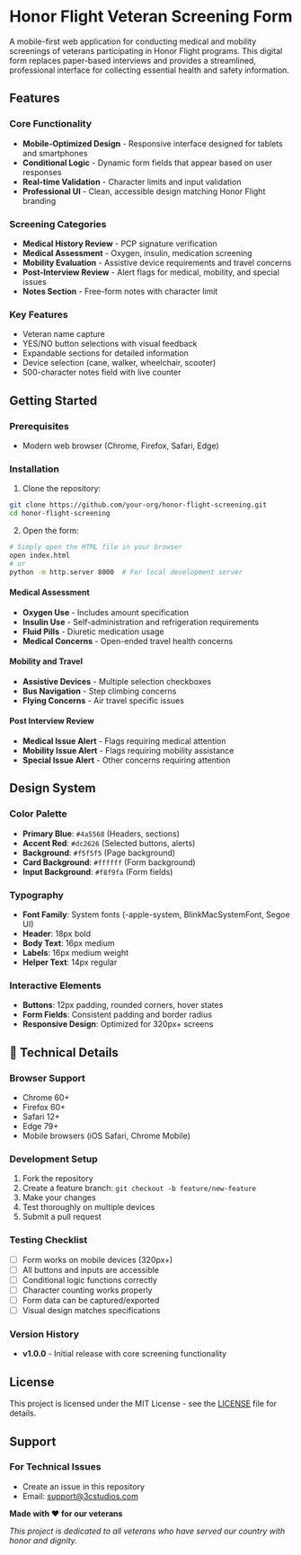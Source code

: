# Honor Flight Veteran Screening Form

A mobile-first web application for conducting medical and mobility screenings of veterans participating in Honor Flight programs. This digital form replaces paper-based interviews and provides a streamlined, professional interface for collecting essential health and safety information.

## Features

### Core Functionality
- **Mobile-Optimized Design** - Responsive interface designed for tablets and smartphones
- **Conditional Logic** - Dynamic form fields that appear based on user responses
- **Real-time Validation** - Character limits and input validation
- **Professional UI** - Clean, accessible design matching Honor Flight branding

### Screening Categories
- **Medical History Review** - PCP signature verification
- **Medical Assessment** - Oxygen, insulin, medication screening
- **Mobility Evaluation** - Assistive device requirements and travel concerns
- **Post-Interview Review** - Alert flags for medical, mobility, and special issues
- **Notes Section** - Free-form notes with character limit

### Key Features
- Veteran name capture
- YES/NO button selections with visual feedback
- Expandable sections for detailed information
- Device selection (cane, walker, wheelchair, scooter)
- 500-character notes field with live counter

## Getting Started

### Prerequisites
- Modern web browser (Chrome, Firefox, Safari, Edge)


### Installation
1. Clone the repository:
```bash
git clone https://github.com/your-org/honor-flight-screening.git
cd honor-flight-screening
```

2. Open the form:
```bash
# Simply open the HTML file in your browser
open index.html
# or
python -m http.server 8000  # For local development server
```


#### Medical Assessment
- **Oxygen Use** - Includes amount specification
- **Insulin Use** - Self-administration and refrigeration requirements
- **Fluid Pills** - Diuretic medication usage
- **Medical Concerns** - Open-ended travel health concerns

#### Mobility and Travel
- **Assistive Devices** - Multiple selection checkboxes
- **Bus Navigation** - Step climbing concerns
- **Flying Concerns** - Air travel specific issues

#### Post Interview Review
- **Medical Issue Alert** - Flags requiring medical attention
- **Mobility Issue Alert** - Flags requiring mobility assistance
- **Special Issue Alert** - Other concerns requiring attention

## Design System

### Color Palette
- **Primary Blue**: `#4a5568` (Headers, sections)
- **Accent Red**: `#dc2626` (Selected buttons, alerts)
- **Background**: `#f5f5f5` (Page background)
- **Card Background**: `#ffffff` (Form background)
- **Input Background**: `#f8f9fa` (Form fields)

### Typography
- **Font Family**: System fonts (-apple-system, BlinkMacSystemFont, Segoe UI)
- **Header**: 18px bold
- **Body Text**: 16px medium
- **Labels**: 16px medium weight
- **Helper Text**: 14px regular

### Interactive Elements
- **Buttons**: 12px padding, rounded corners, hover states
- **Form Fields**: Consistent padding and border radius
- **Responsive Design**: Optimized for 320px+ screens

## 🔧 Technical Details

### Browser Support
- Chrome 60+
- Firefox 60+
- Safari 12+
- Edge 79+
- Mobile browsers (iOS Safari, Chrome Mobile)

### Development Setup
1. Fork the repository
2. Create a feature branch: `git checkout -b feature/new-feature`
3. Make your changes
4. Test thoroughly on multiple devices
5. Submit a pull request


### Testing Checklist
- [ ] Form works on mobile devices (320px+)
- [ ] All buttons and inputs are accessible
- [ ] Conditional logic functions correctly
- [ ] Character counting works properly
- [ ] Form data can be captured/exported
- [ ] Visual design matches specifications

### Version History
- **v1.0.0** - Initial release with core screening functionality

## License

This project is licensed under the MIT License - see the [LICENSE](LICENSE) file for details.

## Support

### For Technical Issues
- Create an issue in this repository
- Email: support@3cstudios.com


**Made with ❤️ for our veterans**

*This project is dedicated to all veterans who have served our country with honor and dignity.*
